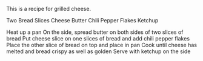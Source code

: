 This is a recipe for grilled cheese.

Two Bread Slices
Cheese
Butter
Chili Pepper Flakes
Ketchup

Heat up a pan
On the side, spread butter on both sides of two slices of bread
Put cheese slice on one slices of bread and add chili pepper flakes
Place the other slice of bread on top and place in pan
Cook until cheese has melted and bread crispy as well as golden
Serve with ketchup on the side